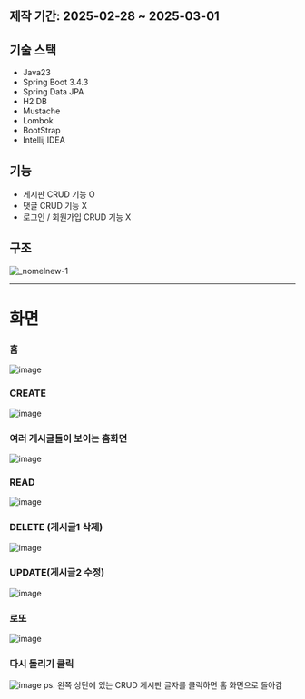 ## 제작 기간: 2025-02-28 ~ 2025-03-01

## 기술 스택
- Java23
- Spring Boot 3.4.3
- Spring Data JPA
- H2 DB
- Mustache
- Lombok
- BootStrap
- Intellij IDEA
  
## 기능

- 게시판 CRUD 기능 O 
- 댓글 CRUD 기능 X
- 로그인 / 회원가입 CRUD 기능 X

## 구조
![_nomelnew-1](https://github.com/user-attachments/assets/4b15abed-5c6b-45bc-a23a-37f8f759b0ad)

---
# 화면

### 홈
![image](https://github.com/user-attachments/assets/b9bde465-d431-4755-a01b-303bd4e0f7bf)

### CREATE
![image](https://github.com/user-attachments/assets/32443d9d-213e-4e33-96b0-efa592f671b6)

### 여러 게시글들이 보이는 홈화면
![image](https://github.com/user-attachments/assets/1172bbb7-e2cb-4270-a75f-7acc3c9fc8dd)

### READ
![image](https://github.com/user-attachments/assets/70e2831c-a338-4c29-b215-2aa036f499ce)

### DELETE (게시글1 삭제)
![image](https://github.com/user-attachments/assets/0c975a83-d277-49ac-a08a-81ca14eeea21)

### UPDATE(게시글2 수정)
![image](https://github.com/user-attachments/assets/7db45804-752b-409b-b80b-0f1e92c38860)

### 로또
![image](https://github.com/user-attachments/assets/3b6cf083-66c1-485c-a07a-9f0d7b1c0e76)

### 다시 돌리기 클릭
![image](https://github.com/user-attachments/assets/9c210fb7-0f12-4114-bf36-523edad00c4d)
ps. 왼쪽 상단에 있는 CRUD 게시판 글자를 클릭하면 홈 화면으로 돌아감


